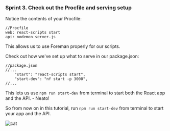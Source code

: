 ### Sprint 3. Check out the Procfile and serving setup

Notice the contents of your Procfile:

```
//Procfile
web: react-scripts start
api: nodemon server.js
```

This allows us to use Foreman properly for our scripts.

Check out how we've set up what to serve in our package.json:

```
//package.json
//...
    "start": "react-scripts start",
    "start-dev": "nf start -p 3000",
//...
```

This lets us use `npm run start-dev` from terminal to start both the React app and the API. - Neato!

So from now on in this tutorial, run `npm run start-dev` from terminal to start your app and the API.

![cat](https://media.giphy.com/media/3oz8xQQP4ahKiyuxHy/giphy.gif)
